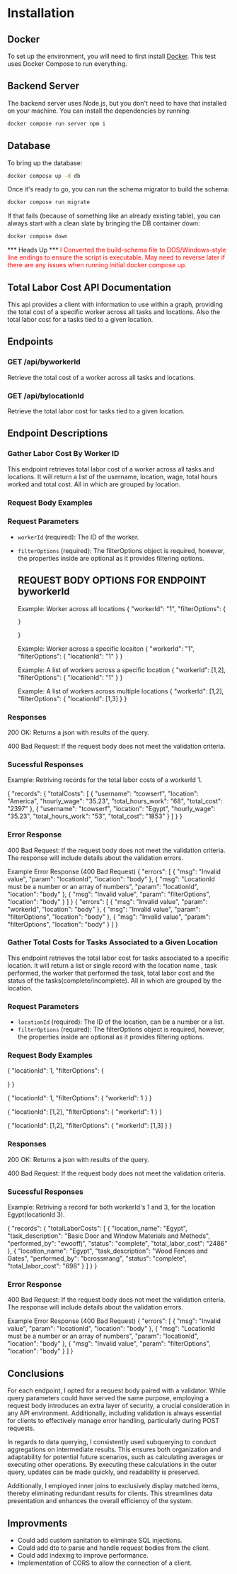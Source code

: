 # Installation

## Docker

To set up the environment, you will need to first install [Docker](https://docs.docker.com/engine/install/).
This test uses Docker Compose to run everything.

## Backend Server

The backend server uses Node.js, but you don't need to have that installed on your machine. You can install
the dependencies by running:

```bash
docker compose run server npm i
```

## Database

To bring up the database:

```bash
docker compose up -d db
```

Once it's ready to go, you can run the schema migrator to build the schema:

```bash
docker compose run migrate
```

If that fails (because of something like an already existing table), you can always start with a clean slate
by bringing the DB container down:

```bash
docker compose down
```



 
*** Heads Up *** <span style="color:red">I Converted the build-schema file to DOS/Windows-style line endings to ensure the script is executable. May need to reverse later if there are any issues when running initial docker compose up.</span>

## Total Labor Cost API Documentation

This api provides a client with information to use within a graph, providing the total cost of a specific worker across all tasks and locations. Also the total labor cost for a tasks tied to a given location.

## Endpoints

### GET /api/byworkerId

Retrieve the total cost of a worker across all tasks and locations.

### GET /api/bylocationId

Retrieve the total labor cost for tasks tied to a given location.

## Endpoint Descriptions

### Gather Labor Cost By Worker ID

This endpoint retrieves total labor cost of a worker across all tasks and locations. It will return a list of the username, location, wage, total hours worked and total cost. All in which are grouped by location. 

### Request Body Examples

### Request Parameters

- `workerId` (required): The ID of the worker.
- `filterOptions` (required): The filterOptions object is required, however, the properties inside are optional as it provides filtering options.

  ## REQUEST BODY OPTIONS FOR ENDPOINT byworkerId

  Example: Worker across all locations
  {
  "workerId": "1",
  "filterOptions": {

      }

  }

  Example: Worker across a specific locaiton
  {
  "workerId": "1",
  "filterOptions": {
  "locationId": "1"
  }
  }

  Example: A list of workers across a specific location
  {
  "workerId": [1,2],
  "filterOptions": {
  "locationId": "1"
  }
  }

  Example: A list of workers across multiple locations
  {
  "workerId": [1,2],
  "filterOptions": {
  "locationId": [1,3]
  }
  }

### Responses

200 OK: Returns a json with results of the query.

400 Bad Request: If the request body does not meet the validation criteria.

### Sucessful Responses

Example: Retriving records for the total labor costs of a workerId 1. 

{
  "records": {
    "totalCosts": [
      {
        "username": "tcowserf",
        "location": "America",
        "hourly_wage": "35.23",
        "total_hours_work": "68",
        "total_cost": "2397"
      },
      {
        "username": "tcowserf",
        "location": "Egypt",
        "hourly_wage": "35.23",
        "total_hours_work": "53",
        "total_cost": "1853"
      }
    ]
  }
}

### Error Response

400 Bad Request: If the request body does not meet the validation criteria. The response will include details about the validation errors.

Example Error Response (400 Bad Request)
{
  "errors": [
    {
      "msg": "Invalid value",
      "param": "locationId",
      "location": "body"
    },
    {
      "msg": "LocationId must be a number or an array of numbers",
      "param": "locationId",
      "location": "body"
    },
    {
      "msg": "Invalid value",
      "param": "filterOptions",
      "location": "body"
    }
  ]
}
{
  "errors": [
    {
      "msg": "Invalid value",
      "param": "workerId",
      "location": "body"
    },
    {
      "msg": "Invalid value",
      "param": "filterOptions",
      "location": "body"
    },
    {
      "msg": "Invalid value",
      "param": "filterOptions",
      "location": "body"
    }
  ]
}


### Gather Total Costs for Tasks Associated to a Given Location

This endpoint retrieves the total labor cost for tasks associated to a specific location. It will return a list or single record with the location name , task performed, the worker that performed the task, total labor cost and the status of the tasks(complete/incomplete). All in which are grouped by the location.

### Request Parameters

- `locationId` (required): The ID of the location, can be a number or a list.
- `filterOptions` (required): The filterOptions object is required, however, the properties inside are optional as it provides filtering options.

### Request Body Examples

{
  "locationId": 1,
  "filterOptions": {

  }
}

{
  "locationId": 1,
  "filterOptions": {
    "workerId": 1
  }
}

{
  "locationId": [1,2],
  "filterOptions": {
  "workerId": 1
  }
}

{
  "locationId": [1,2],
  "filterOptions": {
    "workerId": [1,3]
  }
}

### Responses

200 OK: Returns a json with results of the query.

400 Bad Request: If the request body does not meet the validation criteria.

### Sucessful Responses

Example: Retriving a record for both workerId's 1 and 3, for the location Egypt(locationId 3).

{
  "records": {
    "totalLaborCosts": [
      {
        "location_name": "Egypt",
        "task_description": "Basic Door and Window Materials and Methods",
        "performed_by": "ewooffj",
        "status": "complete",
        "total_labor_cost": "2486"
      },
      {
        "location_name": "Egypt",
        "task_description": "Wood Fences and Gates",
        "performed_by": "bcrossmang",
        "status": "complete",
        "total_labor_cost": "698"
      }
    ]
  }
}

### Error Response

400 Bad Request: If the request body does not meet the validation criteria. The response will include details about the validation errors.

Example Error Response (400 Bad Request)
{
  "errors": [
    {
      "msg": "Invalid value",
      "param": "locationId",
      "location": "body"
    },
    {
      "msg": "LocationId must be a number or an array of numbers",
      "param": "locationId",
      "location": "body"
    },
    {
      "msg": "Invalid value",
      "param": "filterOptions",
      "location": "body"
    }
  ]
}

## Conclusions

For each endpoint, I opted for a request body paired with a validator. While query parameters could have served the same purpose, employing a request body introduces an extra layer of security, a crucial consideration in any API environment. Additionally, including validation is always essential for clients to effectively manage error handling, particularly during POST requests.

In regards to data querying, I consistently used subquerying to conduct aggregations on intermediate results. This ensures both organization and adaptability for potential future scenarios, such as calculating averages or executing other operations. By executing these calculations in the outer query, updates can be made quickly, and readability is preserved.

Additionally, I employed inner joins to exclusively display matched items, thereby eliminating redundant results for clients. This streamlines data presentation and enhances the overall efficiency of the system.

## Improvments

- Could add custom sanitation to eliminate SQL injections.
- Could add dto to parse and handle request bodies from the client.
- Could add indexing to improve performance.
- Implementation of CORS to allow the connection of a client.

